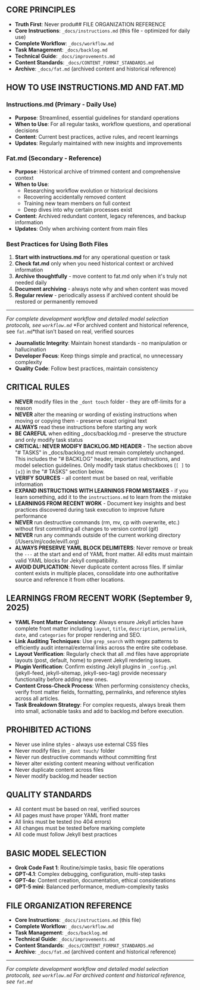 ## CORE PRINCIPLES
- **Truth First**: Never produ## FILE ORGANIZATION REFERENCE
- **Core Instructions**: `_docs/instructions.md` (this file - optimized for daily use)
- **Complete Workflow**: `_docs/workflow.md`
- **Task Management**: `_docs/backlog.md`
- **Technical Guide**: `_docs/improvements.md`
- **Content Standards**: `_docs/CONTENT_FORMAT_STANDARDS.md`
- **Archive**: `_docs/fat.md` (archived content and historical reference)

## HOW TO USE INSTRUCTIONS.MD AND FAT.MD

### Instructions.md (Primary - Daily Use)
- **Purpose**: Streamlined, essential guidelines for standard operations
- **When to Use**: For all regular tasks, workflow questions, and operational decisions
- **Content**: Current best practices, active rules, and recent learnings
- **Updates**: Regularly maintained with new insights and improvements

### Fat.md (Secondary - Reference)
- **Purpose**: Historical archive of trimmed content and comprehensive context
- **When to Use**:
  - Researching workflow evolution or historical decisions
  - Recovering accidentally removed content
  - Training new team members on full context
  - Deep dives into why certain processes exist
- **Content**: Archived redundant content, legacy references, and backup information
- **Updates**: Only when archiving content from main files

### Best Practices for Using Both Files
1. **Start with instructions.md** for any operational question or task
2. **Check fat.md** only when you need historical context or archived information
3. **Archive thoughtfully** - move content to fat.md only when it's truly not needed daily
4. **Document archiving** - always note why and when content was moved
5. **Regular review** - periodically assess if archived content should be restored or permanently removed

---

*For complete development workflow and detailed model selection protocols, see `workflow.md`*
*For archived content and historical reference, see `fat.md`*that isn't based on real, verified sources
- **Journalistic Integrity**: Maintain honest standards - no manipulation or hallucination
- **Developer Focus**: Keep things simple and practical, no unnecessary complexity
- **Quality Code**: Follow best practices, maintain consistency

## CRITICAL RULES
- **NEVER** modify files in the `_dont touch` folder - they are off-limits for a reason
- **NEVER** alter the meaning or wording of existing instructions when moving or copying them - preserve exact original text
- **ALWAYS** read these instructions before starting any work
- **BE CAREFUL** when editing _docs/backlog.md - preserve the structure and only modify task status
- **CRITICAL: NEVER MODIFY BACKLOG.MD HEADER** - The section above "# TASKS" in _docs/backlog.md must remain completely unchanged. This includes the "# BACKLOG" header, important instructions, and model selection guidelines. Only modify task status checkboxes (`[ ]` to `[x]`) in the "# TASKS" section below.
- **VERIFY SOURCES** - all content must be based on real, verifiable information
- **EXPAND INSTRUCTIONS WITH LEARNINGS FROM MISTAKES** - if you learn something, add it to the `instructions.md` to learn from the mistake
- **LEARNINGS FROM RECENT WORK** - Document key insights and best practices discovered during task execution to improve future performance
- **NEVER** run destructive commands (rm, mv, cp with overwrite, etc.) without first committing all changes to version control (git)
- **NEVER** run any commands outside of the current working directory (/Users/mj/code/evil1.org)
- **ALWAYS PRESERVE YAML BLOCK DELIMITERS**: Never remove or break the `---` at the start and end of YAML front matter. All edits must maintain valid YAML blocks for Jekyll compatibility.
- **AVOID DUPLICATION**: Never duplicate content across files. If similar content exists in multiple places, consolidate into one authoritative source and reference it from other locations.

## LEARNINGS FROM RECENT WORK (September 9, 2025)
- **YAML Front Matter Consistency**: Always ensure Jekyll articles have complete front matter including `layout`, `title`, `description`, `permalink`, `date`, and `categories` for proper rendering and SEO.
- **Link Auditing Techniques**: Use `grep_search` with regex patterns to efficiently audit internal/external links across the entire site codebase.
- **Layout Verification**: Regularly check that all .md files have appropriate layouts (post, default, home) to prevent Jekyll rendering issues.
- **Plugin Verification**: Confirm existing Jekyll plugins in `_config.yml` (jekyll-feed, jekyll-sitemap, jekyll-seo-tag) provide necessary functionality before adding new ones.
- **Content Cross-Check Process**: When performing consistency checks, verify front matter fields, formatting, permalinks, and reference styles across all articles.
- **Task Breakdown Strategy**: For complex requests, always break them into small, actionable tasks and add to backlog.md before execution.

## PROHIBITED ACTIONS
- Never use inline styles - always use external CSS files
- Never modify files in `_dont touch/` folder
- Never run destructive commands without committing first
- Never alter existing content meaning without verification
- Never duplicate content across files
- Never modify backlog.md header section

## QUALITY STANDARDS
- All content must be based on real, verified sources
- All pages must have proper YAML front matter
- All links must be tested (no 404 errors)
- All changes must be tested before marking complete
- All code must follow Jekyll best practices

## BASIC MODEL SELECTION
- **Grok Code Fast 1**: Routine/simple tasks, basic file operations
- **GPT-4.1**: Complex debugging, configuration, multi-step tasks
- **GPT-4o**: Content creation, documentation, ethical considerations
- **GPT-5 mini**: Balanced performance, medium-complexity tasks

## FILE ORGANIZATION REFERENCE
- **Core Instructions**: `_docs/instructions.md` (this file)
- **Complete Workflow**: `_docs/workflow.md`
- **Task Management**: `_docs/backlog.md`
- **Technical Guide**: `_docs/improvements.md`
- **Content Standards**: `_docs/CONTENT_FORMAT_STANDARDS.md`
- **Archive**: `_docs/fat.md` (archived content and historical reference)

---

*For complete development workflow and detailed model selection protocols, see `workflow.md`*
*For archived content and historical reference, see `fat.md`*